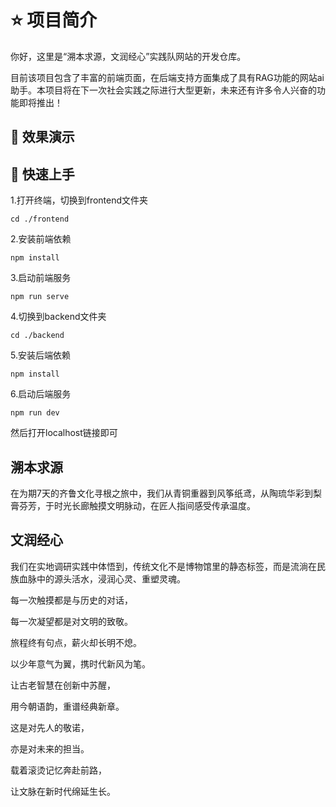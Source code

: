 # ⭐️ 项目简介

你好，这里是“溯本求源，文润经心”实践队网站的开发仓库。

目前该项目包含了丰富的前端页面，在后端支持方面集成了具有RAG功能的网站ai助手。本项目将在下一次社会实践之际进行大型更新，未来还有许多令人兴奋的功能即将推出！

## 👀 效果演示


## 🚀 快速上手

1.打开终端，切换到frontend文件夹
```
cd ./frontend
```

2.安装前端依赖
```
npm install
```

3.启动前端服务
```
npm run serve
```

4.切换到backend文件夹
```
cd ./backend
```

5.安装后端依赖
```
npm install
```

6.启动后端服务
```
npm run dev
```

然后打开localhost链接即可


## **溯本求源**

在为期7天的齐鲁文化寻根之旅中，我们从青铜重器到风筝纸鸢，从陶琉华彩到梨膏芬芳，于时光长廊触摸文明脉动，在匠人指间感受传承温度。

## **文润经心**

我们在实地调研实践中体悟到，传统文化不是博物馆里的静态标签，而是流淌在民族血脉中的源头活水，浸润心灵、重塑灵魂。

每一次触摸都是与历史的对话，

每一次凝望都是对文明的致敬。

旅程终有句点，薪火却长明不熄。

以少年意气为翼，携时代新风为笔。

让古老智慧在创新中苏醒，

用今朝语韵，重谱经典新章。

这是对先人的敬诺，

亦是对未来的担当。

载着滚烫记忆奔赴前路，

让文脉在新时代绵延生长。




